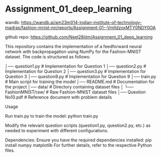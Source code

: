 # Assignment_01_deep_learning

wandb: https://wandb.ai/am23m014-indian-institute-of-technology-madras/fashion-mnist-nn/reports/Assignment-01--VmlldzoxMTY0NDY0OA

github repo: https://github.com/Neel28iitm/Assignment_01_deep_learning

This repository contains the implementation of a feedforward neural network with backpropagation using NumPy for the Fashion-MNIST dataset. The code is structured as follows:

│── question1.py      # Implementation for Question 1
│── question2.py      # Implementation for Question 2
│── question3.py      # Implementation for Question 3
│── question9.py      # Implementation for Question 9
│── train.py          # Main script for training the model
│── README.md         # Documentation for the project
│── data/             # Directory containing dataset files
│   └── FashionMNIST/raw/  # Raw Fashion-MNIST dataset files
│── Question No10.pdf # Reference document with problem details

Usage

Run train.py to train the model:
python train.py

Modify the relevant question scripts (question1.py, question2.py, etc.) as needed to experiment with different configurations.

Dependencies:
Ensure you have the required dependencies installed:
pip install numpy matplotlib
For further details, refer to the respective Python files.
